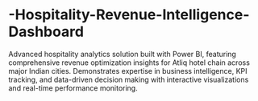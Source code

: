 # -Hospitality-Revenue-Intelligence-Dashboard
Advanced hospitality analytics solution built with Power BI, featuring comprehensive revenue optimization insights for Atliq hotel chain across major Indian cities. Demonstrates expertise in business intelligence, KPI tracking, and data-driven decision making with interactive visualizations and real-time performance monitoring.
